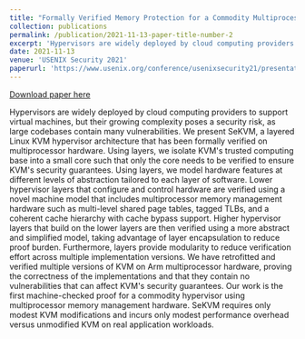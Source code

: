 ```yaml
---
title: "Formally Verified Memory Protection for a Commodity Multiprocessor Hypervisor"
collection: publications
permalink: /publication/2021-11-13-paper-title-number-2
excerpt: 'Hypervisors are widely deployed by cloud computing providers to support virtual machines, but their growing complexity poses a security risk, as large codebases contain many vulnerabilities. We present SeKVM, a layered Linux KVM hypervisor architecture that has been formally verified on multiprocessor hardware. Using layers, we isolate KVM&apos;s trusted computing base into a small core such that only the core needs to be verified to ensure KVM&apos;s security guarantees. Using layers, we model hardware features at different levels of abstraction tailored to each layer of software. Lower hypervisor layers that configure and control hardware are verified using a novel machine model that includes multiprocessor memory management hardware such as multi-level shared page tables, tagged TLBs, and a coherent cache hierarchy with cache bypass support. Higher hypervisor layers that build on the lower layers are then verified using a more abstract and simplified model, taking advantage of layer encapsulation to reduce proof burden. Furthermore, layers provide modularity to reduce verification effort across multiple implementation versions. We have retrofitted and verified multiple versions of KVM on Arm multiprocessor hardware, proving the correctness of the implementations and that they contain no vulnerabilities that can affect KVM&apos;s security guarantees. Our work is the first machine-checked proof for a commodity hypervisor using multiprocessor memory management hardware. SeKVM requires only modest KVM modifications and incurs only modest performance overhead versus unmodified KVM on real application workloads.'
date: 2021-11-13
venue: 'USENIX Security 2021'
paperurl: 'https://www.usenix.org/conference/usenixsecurity21/presentation/li-shih-wei'
---
```


<a href='https://www.usenix.org/conference/usenixsecurity21/presentation/li-shih-wei'>Download paper here</a>

Hypervisors are widely deployed by cloud computing providers to support virtual machines, but their growing complexity poses a security risk, as large codebases contain many vulnerabilities. We present SeKVM, a layered Linux KVM hypervisor architecture that has been formally verified on multiprocessor hardware. Using layers, we isolate KVM&apos;s trusted computing base into a small core such that only the core needs to be verified to ensure KVM&apos;s security guarantees. Using layers, we model hardware features at different levels of abstraction tailored to each layer of software. Lower hypervisor layers that configure and control hardware are verified using a novel machine model that includes multiprocessor memory management hardware such as multi-level shared page tables, tagged TLBs, and a coherent cache hierarchy with cache bypass support. Higher hypervisor layers that build on the lower layers are then verified using a more abstract and simplified model, taking advantage of layer encapsulation to reduce proof burden. Furthermore, layers provide modularity to reduce verification effort across multiple implementation versions. We have retrofitted and verified multiple versions of KVM on Arm multiprocessor hardware, proving the correctness of the implementations and that they contain no vulnerabilities that can affect KVM&apos;s security guarantees. Our work is the first machine-checked proof for a commodity hypervisor using multiprocessor memory management hardware. SeKVM requires only modest KVM modifications and incurs only modest performance overhead versus unmodified KVM on real application workloads.
